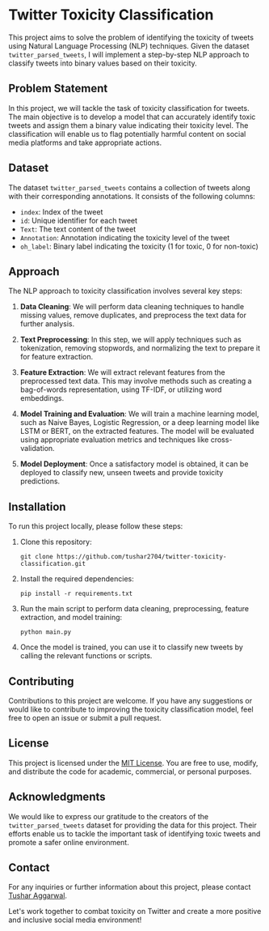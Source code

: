# Twitter Toxicity Classification

This project aims to solve the problem of identifying the toxicity of tweets using Natural Language Processing (NLP) techniques. Given the dataset `twitter_parsed_tweets`, I will implement a step-by-step NLP approach to classify tweets into binary values based on their toxicity.

## Problem Statement

In this project, we will tackle the task of toxicity classification for tweets. The main objective is to develop a model that can accurately identify toxic tweets and assign them a binary value indicating their toxicity level. The classification will enable us to flag potentially harmful content on social media platforms and take appropriate actions.

## Dataset

The dataset `twitter_parsed_tweets` contains a collection of tweets along with their corresponding annotations. It consists of the following columns:

- `index`: Index of the tweet
- `id`: Unique identifier for each tweet
- `Text`: The text content of the tweet
- `Annotation`: Annotation indicating the toxicity level of the tweet
- `oh_label`: Binary label indicating the toxicity (1 for toxic, 0 for non-toxic)

## Approach

The NLP approach to toxicity classification involves several key steps:

1. **Data Cleaning**: We will perform data cleaning techniques to handle missing values, remove duplicates, and preprocess the text data for further analysis.

2. **Text Preprocessing**: In this step, we will apply techniques such as tokenization, removing stopwords, and normalizing the text to prepare it for feature extraction.

3. **Feature Extraction**: We will extract relevant features from the preprocessed text data. This may involve methods such as creating a bag-of-words representation, using TF-IDF, or utilizing word embeddings.

4. **Model Training and Evaluation**: We will train a machine learning model, such as Naive Bayes, Logistic Regression, or a deep learning model like LSTM or BERT, on the extracted features. The model will be evaluated using appropriate evaluation metrics and techniques like cross-validation.

5. **Model Deployment**: Once a satisfactory model is obtained, it can be deployed to classify new, unseen tweets and provide toxicity predictions.

## Installation

To run this project locally, please follow these steps:

1. Clone this repository:
   ```
   git clone https://github.com/tushar2704/twitter-toxicity-classification.git
   ```

2. Install the required dependencies:
   ```
   pip install -r requirements.txt
   ```

3. Run the main script to perform data cleaning, preprocessing, feature extraction, and model training:
   ```
   python main.py
   ```

4. Once the model is trained, you can use it to classify new tweets by calling the relevant functions or scripts.

## Contributing

Contributions to this project are welcome. If you have any suggestions or would like to contribute to improving the toxicity classification model, feel free to open an issue or submit a pull request.

## License

This project is licensed under the [MIT License](LICENSE). You are free to use, modify, and distribute the code for academic, commercial, or personal purposes.

## Acknowledgments

We would like to express our gratitude to the creators of the `twitter_parsed_tweets` dataset for providing the data for this project. Their efforts enable us to tackle the important task of identifying toxic tweets and promote a safer online environment.

## Contact

For any inquiries or further information about this project, please contact [Tushar Aggarwal](mailto:info@tushar-aggarwal.com).

Let's work together to combat toxicity on Twitter and create a more positive and inclusive social media environment!